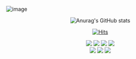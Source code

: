 ![image](https://user-images.githubusercontent.com/69797420/232721853-b1e3c4fe-a92b-4e90-91b3-165dfc851848.png)

<div align="center">

![Anurag's GitHub stats](https://github-readme-stats.vercel.app/api?username=zmfpdl64&theme=shades-of-purple&show_icons=true)

  
  
[![Hits](https://hits.seeyoufarm.com/api/count/incr/badge.svg?url=https%3A%2F%2Fgithub.com%2Fzmfpdl64%2Fhit-counter&count_bg=%2379C83D&title_bg=%23555555&icon=&icon_color=%23E7E7E7&title=hits&edge_flat=false)](https://hits.seeyoufarm.com)
  
  <img src="https://img.shields.io/badge/Java-green?style=flat-square&logo=Java&logoColor=black"/></a>
  <img src="https://img.shields.io/badge/SpringBoot-007396?style=flat-square&logo=SpringBoot&logoColor=black"/></a>
  <img src="https://img.shields.io/badge/GitHub-black?style=flat-square&logo=GitHub&logoColor=white"/></a>
  <img src="https://img.shields.io/badge/Python-3776AB?style=flat-square&logo=Python&logoColor=white"/></a><br>
<img src="https://img.shields.io/badge/React-61DAFB?style=flat-square&logo=React&logoColor=white"/></a> 
<img src="https://img.shields.io/badge/Docker-2496ED?style=flat-square&logo=Docker&logoColor=white"/></a> 
<img src="https://img.shields.io/badge/JavaScript-F7DF1E?style=flat-square&logo=JavaScript&logoColor=white"/></a>

  
  
  
  </div>
